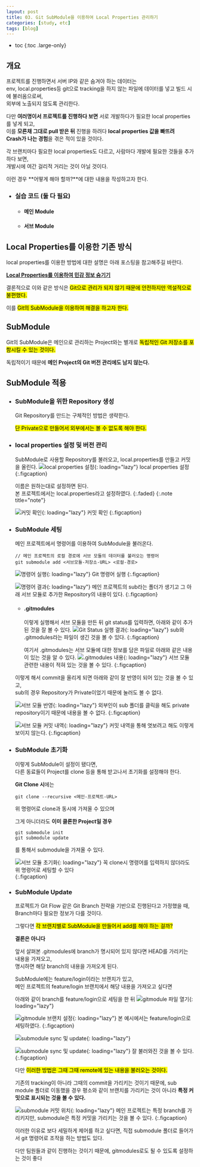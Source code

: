 ```yaml
---
layout: post
title: 03. Git SubModule을 이용하여 Local Properties 관리하기
categories: [study, etc]
tags: [blog]
---
```


- toc
{:toc .large-only}

## 개요

프로젝트를 진행하면서 서버 IP와 같은 숨겨야 하는 데이터는      
env, local.properties등 git으로 tracking을 하지 않는 파일에 데이터를 넣고 빌드 시에 불러옴으로써,     
외부에 노출되지 않도록 관리한다.

다만 **여러명이서 프로젝트를 진행하다 보면** 서로 개발하다가 필요한 local properties를 넣게 되고,     
이를 **모른채 그대로 pull 받은 뒤** 진행을 하려다 **local properties 값을 빠뜨려**     
**Crash가 나는 경험**을 겪은 적이 있을 것이다.

각 브랜치마다 필요한 local properties도 다르고, 사람마다 개발에 필요한 것들을 추가하다 보면,     
개발시에 여간 걸리적 거리는 것이 아닐 것이다.

이런 경우 **어떻게 해야 할까?**에 대한 내용을 작성하고자 한다.

+ ### 실습 코드 (둘 다 필요)
  + #### 메인 Module
     <a href="https://github.com/HangeulMansae/AndroidOriginModule" title="GitHub" class="no-mark-external" target="_blank" style="width: 3rem; height: 4rem; font-size: 1.4rem; line-height: 3rem; border-bottom-width: 2px;
    border-bottom-style: solid; text-decoration: none; padding: 0 0 .5rem 0;"> 
         <span class="icon-github"></span>
     </a>
  + #### 서브 Module
     <a href="https://github.com/HangeulMansae/AndroidSubModulePublic" title="GitHub" class="no-mark-external" target="_blank" style="width: 3rem; height: 4rem; font-size: 1.4rem; line-height: 3rem; border-bottom-width: 2px;
    border-bottom-style: solid; text-decoration: none; padding: 0 0 .5rem 0;"> 
         <span class="icon-github"></span>
     </a>

## Local Properties를 이용한 기존 방식
local properties를 이용한 방법에 대한 설명은 아래 포스팅을 참고해주길 바란다.

[**Local Properties를 이용하여 민감 정보 숨기기**](https://hangeulmansae.github.io/study/android/2024-12-14-4.-Local-Properties%EB%A5%BC-%EC%9D%B4%EC%9A%A9%ED%95%98%EC%97%AC-%EC%84%9C%EB%B2%84-IP-%EB%93%B1-%EB%AF%BC%EA%B0%90-%EC%A0%95%EB%B3%B4-%EC%88%A8%EA%B8%B0%EA%B8%B0/)

결론적으로 이와 같은 방식은 <mark>Git으로 관리가 되지 않기 때문에 안전하지만 역설적으로 불편했다.</mark>

이를 <mark>Git의 SubModule을 이용하여 해결을 하고자 한다.</mark>

## SubModule
Git의 SubModule은 메인으로 관리하는 Project와는 별개로 <mark>독립적인 Git 저장소를 포함시킬 수 있는 것이다.</mark>

독립적이기 때문에 **메인 Project의 Git 버전 관리에도 남지 않는다.**


## SubModule 적용
 + ### SubModule을 위한 Repository 생성
   Git Repository를 만드는 구체적인 방법은 생략한다.

   <mark>단 Private으로 만들어서 외부에서는 볼 수 없도록 해야 한다.</mark>

 + ### local properties 설정 및 버전 관리
    SubModule로 사용할 Repository를 불러오고, local.properties를 만들고 커밋을 올린다.
    ![local properties 설정](/assets/img/study/etc/Git%20SubModule을%20이용하여%20Local%20Properties%20관리하기/로컬프로퍼티%20설정.png){: loading="lazy"}
    local properties 설정
    {:.figcaption}    

    이름은 원하는대로 설정하면 된다.     
    본 프로젝트에서는 local.properties라고 설정하였다.
    {:.faded}
    {:.note title="note"} 

    ![커밋 확인](/assets/img/study/etc/Git%20SubModule을%20이용하여%20Local%20Properties%20관리하기/서브모듈%20커밋%20확인.png){: loading="lazy"}
    커밋 확인
    {:.figcaption}    

+ ### SubModule 세팅
    메인 프로젝트에서 명령어를 이용하여 SubModule을 불러온다.

    ```
    // 메인 프로젝트의 로컬 경로에 서브 모듈의 데이터를 불러오는 명령어
    git submodule add <서브모듈-저장소-URL> <로컬-경로>
    ```

    ![명령어 실행](/assets/img/study/etc/Git%20SubModule을%20이용하여%20Local%20Properties%20관리하기/서브모듈%20명령어%20실행.png){: loading="lazy"}
    Git 명령어 실행
    {:.figcaption}    

    ![명령어 결과](/assets/img/study/etc/Git%20SubModule을%20이용하여%20Local%20Properties%20관리하기/서브모듈%20명령어%20결과.png){: loading="lazy"}
    메인 프로젝트의 sub라는 폴더가 생기고 그 아래 서브 모듈로 추가한 Repository의 내용이 있다.
    {:.figcaption}    

    + #### .gitmodules
        이렇게 실행해서 서브 모듈을 만든 뒤 git status를 입력하면,
        아래와 같이 추가된 것을 잘 볼 수 있다.
        ![Git Status 실행 결과](/assets/img/study/etc/Git%20SubModule을%20이용하여%20Local%20Properties%20관리하기/status실행%20결과.png){: loading="lazy"}
        sub와 .gitmodules라는 파일이 생긴 것을 볼 수 있다.
        {:.figcaption}    

        여기서 .gitmodules는 서브 모듈에 대한 정보를 담은 파일로 아래와 같은 내용이 있는 것을 알 수 있다.
        ![.gitmodules 내용](/assets/img/study/etc/Git%20SubModule을%20이용하여%20Local%20Properties%20관리하기/gitmodules%20내용.png){: loading="lazy"}
        서브 모듈 관련한 내용이 적혀 있는 것을 볼 수 있다.
        {:.figcaption}        

    이렇게 해서 commit을 올리게 되면 아래와 같이 잘 반영이 되어 있는 것을 볼 수 있고,     
    sub의 경우 Repository가 Private이었기 때문에 눌러도 볼 수 없다.

    ![서브 모듈 반영](/assets/img/study/etc/Git%20SubModule을%20이용하여%20Local%20Properties%20관리하기/서브모듈%20세팅%20완료.png){: loading="lazy"}
    외부인이 sub 폴더를 클릭을 해도 private repository이기 때문에 내용을 볼 수 없다.
    {:.figcaption}        

    ![서브 모듈 커밋 내역](/assets/img/study/etc/Git%20SubModule을%20이용하여%20Local%20Properties%20관리하기/서브모듈%20커밋%20내역.png){: loading="lazy"}
    커밋 내역을 통해 엿보려고 해도 이렇게 보이지 않는다.
    {:.figcaption} 

+ ### SubModule 초기화
    이렇게 SubModule이 설정이 됐다면,     
    다른 동료들이 Project를 clone 등을 통해 받고나서 초기화를 설정해야 한다.

    **Git Clone 시**에는
    ```
    git clone --recursive <메인-프로젝트-URL>
    ```

    위 명령어로 clone과 동시에 가져올 수 있으며

    그게 아니더라도 **이미 클론한 Project일 경우**
    ```
    git submodule init
    git submodule update
    ```
    를 통해서 submodule을 가져올 수 있다.

    ![서브 모듈 초기화](/assets/img/study/etc/Git%20SubModule을%20이용하여%20Local%20Properties%20관리하기/서브모듈%20불러오기%20명령어.png){: loading="lazy"}
    꼭 clone시 명령어를 입력하지 않더라도 위 명령어로 세팅할 수 있다    
    {:.figcaption} 

+ ### SubModule Update
    프로젝트가 Git Flow 같은 Git Branch 전략을 기반으로 진행된다고 가정했을 때,     
    Branch마다 필요한 정보가 다를 것이다.

    그렇다면 <mark>각 브랜치별로 SubModule을 만들어서 add를 해야 하는 걸까?</mark>

    **결론은 아니다**

    앞서 살펴본 .gitmodules에 branch가 명시되어 있지 않다면 HEAD를 가리키는 내용을 가져오고,     
    명시하면 해당 branch의 내용을 가져오게 된다.

    SubModule에는 feature/login이라는 브랜치가 있고,     
    메인 프로젝트의 feature/login 브랜치에서 해당 내용을 가져오고 싶다면


    아래와 같이 branch를 feature/login으로 세팅을 한 뒤 
    ![gitmodule 파일 열기](/assets/img/study/etc/Git%20SubModule을%20이용하여%20Local%20Properties%20관리하기/gitmodule%20파일%20열기.png){: loading="lazy"}

    ![gitmodule 브랜치 설정](/assets/img/study/etc/Git%20SubModule을%20이용하여%20Local%20Properties%20관리하기/gitmodule%20브랜치%20설정.png){: loading="lazy"}
    본 예시에서는 feature/login으로 세팅하였다.
    {:.figcaption} 

    ![submodule sync 및 update](/assets/img/study/etc/Git%20SubModule을%20이용하여%20Local%20Properties%20관리하기/서브모듈%20업데이트.png){: loading="lazy"}

    ![submodule sync 및 update](/assets/img/study/etc/Git%20SubModule을%20이용하여%20Local%20Properties%20관리하기/서브모듈%20업데이트%20결과.png){: loading="lazy"}
    잘 불러와진 것을 볼 수 있다.
    {:.figcaption} 

    다만 <mark>이러한 방법은 그때 그때 remote에 있는 내용을 불러오는 것이다.</mark>

    기존의 tracking이 아니라 그때의 commit을 가리키는 것이기 때문에,
    sub module 폴더로 이동했을 경우 평소와 같이 브랜치를 가리키는 것이 아니라 **특정 커밋으로 표시되는 것을 볼 수 있다.**

    ![submodule 커밋 위치](/assets/img/study/etc/Git%20SubModule을%20이용하여%20Local%20Properties%20관리하기/서브모듈%20커밋%20위치.png){: loading="lazy"}
    메인 프로젝트는 특정 branch를 가리키지만, submodule은 특정 커밋을 가리키는 것을 볼 수 있다.
    {:.figcaption} 

    이러한 이유로 보다 세밀하게 제어를 하고 싶다면, 직접 submodule 폴더로 들어가서 git 명령어로 조작을 하는 방법도 있다.

    다만 팀원들과 같이 진행하는 것이기 때문에, gitmodules로도 될 수 있도록 설정하는 것이 좋다

